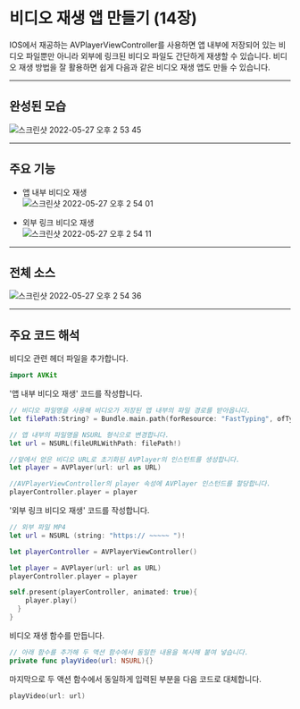 # 비디오 재생 앱 만들기 (14장)
IOS에서 재공하는 AVPlayerViewController를 사용하면 앱 내부에 저장되어 있는 비디오 파일뿐만 아니라 외부에 링크된 비디오 파일도 간단하게 재생할 수 있습니다. 비디오 재생 방법을 잘 활용하면 쉽게 다음과 같은 비디오 재생 앱도 만들 수 있습니다.

--- 
## 완성된 모습

![스크린샷 2022-05-27 오후 2 53 45](https://user-images.githubusercontent.com/106981296/173392334-06d671c3-9440-40c3-8c97-257cb352bcce.png)

---
## 주요 기능

* 앱 내부 비디오 재생  
![스크린샷 2022-05-27 오후 2 54 01](https://user-images.githubusercontent.com/106981296/173392595-7990c6ed-ad7b-44ac-b742-8fd940b2fcdd.png)  

* 외부 링크 비디오 재생  
![스크린샷 2022-05-27 오후 2 54 11](https://user-images.githubusercontent.com/106981296/173392819-e8f0e366-15c6-4ec5-bf4b-dbbb8a0ce1a6.png)

---
## 전체 소스  
![스크린샷 2022-05-27 오후 2 54 36](https://user-images.githubusercontent.com/106981296/173392966-dd8783eb-37d8-4f81-acdb-50df51f0b9f5.png)

---
## 주요 코드 해석

비디오 관련 헤더 파일을 추가합니다.
```SWIFT
import AVKit
```

'앱 내부 비디오 재생' 코드를 작성합니다.
```SWIFT
// 비디오 파일명을 사용해 비디오가 저장된 앱 내부의 파일 경로를 받아옵니다.
let filePath:String? = Bundle.main.path(forResource: "FastTyping", ofType: "mp4")

// 앱 내부의 파일명을 NSURL 형식으로 변경합니다.
let url = NSURL(fileURLWithPath: filePath!)

//앞에서 얻은 비디오 URL로 초기화된 AVPlayer의 인스턴트를 생성합니다.
let player = AVPlayer(url: url as URL)

//AVPlayerViewController의 player 속성에 AVPlayer 인스턴드를 할당합니다.
playerController.player = player
```

'외부 링크 비디오 재생' 코드를 작성합니다.
```SWIFT
// 외부 파일 MP4
let url = NSURL (string: "https:// ~~~~~ ")!

let playerController = AVPlayerViewController()

let player = AVPlayer(url: url as URL)
playerController.player = player

self.present(playerController, animated: true){
    player.play()
  }
}
```

비디오 재생 함수를 만듭니다.
```SWIFT
// 아래 함수를 추가해 두 액션 함수에서 동일한 내용을 복사해 붙여 넣습니다.
private func playVideo(url: NSURL){}
```

마지막으로 두 액션 함수에서 동일하게 입력된 부분을 다음 코드로 대체합니다.
```SWIFT
playVideo(url: url)
```
